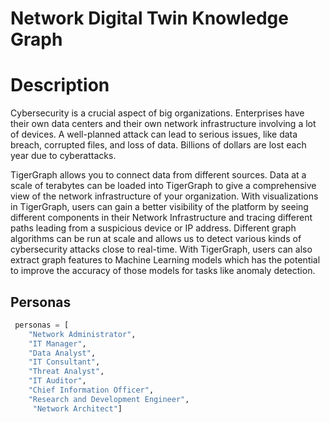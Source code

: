 # Network Digital Twin Knowledge Graph

# Description

Cybersecurity is a crucial aspect of big organizations. Enterprises have their own data centers and their own network infrastructure involving a lot of devices. A well-planned attack can lead to serious issues, like data breach, corrupted files, and loss of data. Billions of dollars are lost each year due to cyberattacks.

TigerGraph allows you to connect data from different sources. Data at a scale of terabytes can be loaded into TigerGraph to give a comprehensive view of the network infrastructure of your organization. With visualizations in TigerGraph, users can gain a better visibility of the platform by seeing different components in their Network Infrastructure and tracing different paths leading from a suspicious device or IP address. Different graph algorithms can be run at scale and allows us to detect various kinds of cybersecurity attacks close to real-time. With TigerGraph, users can also extract graph features to Machine Learning models which has the potential to improve the accuracy of those models for tasks like anomaly detection.

## Personas

```python
 personas = [
    "Network Administrator", 
    "IT Manager", 
    "Data Analyst", 
    "IT Consultant", 
    "Threat Analyst", 
    "IT Auditor", 
    "Chief Information Officer", 
    "Research and Development Engineer",
     "Network Architect"]
```

